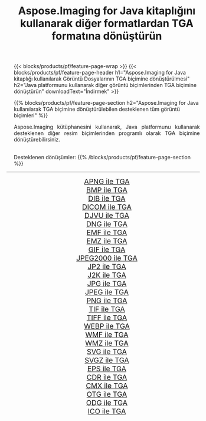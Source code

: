 ﻿---
title: Aspose.Imaging for Java kitaplığını kullanarak diğer formatlardan TGA formatına dönüştürün 
weight: 3920
url: /tr/java/conversion/to/tga 
lang: tr
langdirlevel: 2
locales: zh-hans,ja,it,ru,de,es,fr,nl,id,lt,pl,pt,vi,tr,ko,zh-hant,ar,hi,th,sv,cs,uk,he
description: Aspose.Imaging'i kullanarak Java kullanan diğer biçimlerden TGA biçimine dönüştürebilirsiniz
---

{{< blocks/products/pf/feature-page-wrap >}}
{{< blocks/products/pf/feature-page-header h1="Aspose.Imaging for Java kitaplığı kullanılarak Görüntü Dosyalarının TGA biçimine dönüştürülmesi" h2="Java platformunu kullanarak diğer görüntü biçimlerinden TGA biçimine dönüştürün" downloadText="İndirmek" >}}


{{% blocks/products/pf/feature-page-section  h2="Aspose.Imaging for Java kullanılarak TGA biçimine dönüştürülebilen desteklenen tüm görüntü biçimleri" %}}
<p align=justify>Aspose.Imaging kütüphanesini kullanarak, Java platformunu kullanarak desteklenen diğer resim biçimlerinden programlı olarak TGA biçimine dönüştürebilirsiniz.</p>
<br/>
Desteklenen dönüşümler:
{{% /blocks/products/pf/feature-page-section %}}
<div class="container-fluid productfamilypage bg-gray">
    <div class="convertypes bg-gray agp-content section">
        <div class="container">
		<hr style="margin-left:-20px;"/>
		<div class="row other-converters" style="gap: 10px;font-size: 19px;text-align:center;">
		    <div class='col-md-2 other-converter remove-lp remove-rp'><a href="/imaging/tr/java/conversion/apng-to-tga" style="padding:15px;">APNG ile TGA</a></div>
<div class='col-md-2 other-converter remove-lp remove-rp'><a href="/imaging/tr/java/conversion/bmp-to-tga" style="padding:15px;">BMP ile TGA</a></div>
<div class='col-md-2 other-converter remove-lp remove-rp'><a href="/imaging/tr/java/conversion/dib-to-tga" style="padding:15px;">DIB ile TGA</a></div>
<div class='col-md-2 other-converter remove-lp remove-rp'><a href="/imaging/tr/java/conversion/dicom-to-tga" style="padding:15px;">DICOM ile TGA</a></div>
<div class='col-md-2 other-converter remove-lp remove-rp'><a href="/imaging/tr/java/conversion/djvu-to-tga" style="padding:15px;">DJVU ile TGA</a></div>
<div class='col-md-2 other-converter remove-lp remove-rp'><a href="/imaging/tr/java/conversion/dng-to-tga" style="padding:15px;">DNG ile TGA</a></div>
<div class='col-md-2 other-converter remove-lp remove-rp'><a href="/imaging/tr/java/conversion/emf-to-tga" style="padding:15px;">EMF ile TGA</a></div>
<div class='col-md-2 other-converter remove-lp remove-rp'><a href="/imaging/tr/java/conversion/emz-to-tga" style="padding:15px;">EMZ ile TGA</a></div>
<div class='col-md-2 other-converter remove-lp remove-rp'><a href="/imaging/tr/java/conversion/gif-to-tga" style="padding:15px;">GIF ile TGA</a></div>
<div class='col-md-2 other-converter remove-lp remove-rp'><a href="/imaging/tr/java/conversion/jpeg2000-to-tga" style="padding:15px;">JPEG2000 ile TGA</a></div>
<div class='col-md-2 other-converter remove-lp remove-rp'><a href="/imaging/tr/java/conversion/jp2-to-tga" style="padding:15px;">JP2 ile TGA</a></div>
<div class='col-md-2 other-converter remove-lp remove-rp'><a href="/imaging/tr/java/conversion/j2k-to-tga" style="padding:15px;">J2K ile TGA</a></div>
<div class='col-md-2 other-converter remove-lp remove-rp'><a href="/imaging/tr/java/conversion/jpg-to-tga" style="padding:15px;">JPG ile TGA</a></div>
<div class='col-md-2 other-converter remove-lp remove-rp'><a href="/imaging/tr/java/conversion/jpeg-to-tga" style="padding:15px;">JPEG ile TGA</a></div>
<div class='col-md-2 other-converter remove-lp remove-rp'><a href="/imaging/tr/java/conversion/png-to-tga" style="padding:15px;">PNG ile TGA</a></div>
<div class='col-md-2 other-converter remove-lp remove-rp'><a href="/imaging/tr/java/conversion/tif-to-tga" style="padding:15px;">TIF ile TGA</a></div>
<div class='col-md-2 other-converter remove-lp remove-rp'><a href="/imaging/tr/java/conversion/tiff-to-tga" style="padding:15px;">TIFF ile TGA</a></div>
<div class='col-md-2 other-converter remove-lp remove-rp'><a href="/imaging/tr/java/conversion/webp-to-tga" style="padding:15px;">WEBP ile TGA</a></div>
<div class='col-md-2 other-converter remove-lp remove-rp'><a href="/imaging/tr/java/conversion/wmf-to-tga" style="padding:15px;">WMF ile TGA</a></div>
<div class='col-md-2 other-converter remove-lp remove-rp'><a href="/imaging/tr/java/conversion/wmz-to-tga" style="padding:15px;">WMZ ile TGA</a></div>
<div class='col-md-2 other-converter remove-lp remove-rp'><a href="/imaging/tr/java/conversion/svg-to-tga" style="padding:15px;">SVG ile TGA</a></div>
<div class='col-md-2 other-converter remove-lp remove-rp'><a href="/imaging/tr/java/conversion/svgz-to-tga" style="padding:15px;">SVGZ ile TGA</a></div>
<div class='col-md-2 other-converter remove-lp remove-rp'><a href="/imaging/tr/java/conversion/eps-to-tga" style="padding:15px;">EPS ile TGA</a></div>
<div class='col-md-2 other-converter remove-lp remove-rp'><a href="/imaging/tr/java/conversion/cdr-to-tga" style="padding:15px;">CDR ile TGA</a></div>
<div class='col-md-2 other-converter remove-lp remove-rp'><a href="/imaging/tr/java/conversion/cmx-to-tga" style="padding:15px;">CMX ile TGA</a></div>
<div class='col-md-2 other-converter remove-lp remove-rp'><a href="/imaging/tr/java/conversion/otg-to-tga" style="padding:15px;">OTG ile TGA</a></div>
<div class='col-md-2 other-converter remove-lp remove-rp'><a href="/imaging/tr/java/conversion/odg-to-tga" style="padding:15px;">ODG ile TGA</a></div>
<div class='col-md-2 other-converter remove-lp remove-rp'><a href="/imaging/tr/java/conversion/ico-to-tga" style="padding:15px;">ICO ile TGA</a></div>
                </div>
        </div>
    </div>
</div>
<br/>

